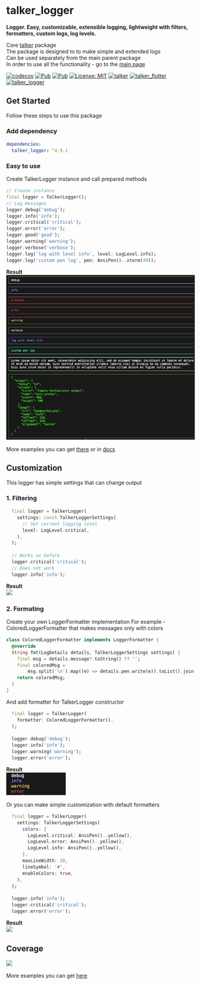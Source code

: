 # talker_logger

**Logger. Easy, customizable, extensible logging, lightweight with filters, formatters, custom logs, log levels.**

Core [talker](https://github.com/Frezyx/talker) package <br>
The package is designed to to make simple and extended logs <br>
Can be used separately from the main parent package <br>
In order to use all the functionality - go to the [main page](https://github.com/Frezyx/talker)

<p>
  <a href="https://codecov.io/gh/Frezyx/talker"><img src="https://codecov.io/gh/Frezyx/talker/branch/master/graph/badge.svg" alt="codecov"></a>
  <a href="https://pub.dev/packages/talker_logger"><img src="https://img.shields.io/pub/v/talker_logger.svg" alt="Pub"></a>
  <a href="https://github.com/Frezyx/talker"><img src="https://img.shields.io/github/stars/Frezyx/talker?style=social" alt="Pub"></a>
  <a href="https://opensource.org/licenses/MIT"><img src="https://img.shields.io/badge/license-MIT-blue.svg" alt="License: MIT"></a>
  <a href="https://github.com/Frezyx/talker/actions"><img src="https://github.com/Frezyx/talker/workflows/talker/badge.svg" alt="talker"></a>
  <a href="https://github.com/Frezyx/talker_flutter/actions"><img src="https://github.com/Frezyx/talker/workflows/talker_flutter/badge.svg" alt="talker_flutter"></a>
  <a href="https://github.com/Frezyx/talker_logger/actions"><img src="https://github.com/Frezyx/talker/workflows/talker_logger/badge.svg" alt="talker_logger"></a>
</p>

## Get Started
Follow these steps to use this package

### Add dependency
```yaml
dependencies:
  talker_logger: ^4.9.1
```

### Easy to use
Create TalkerLogger instance and call prepared methods

```dart
// Create instance
final logger = TalkerLogger();
// Log messages
logger.debug('debug');
logger.info('info');
logger.critical('critical');
logger.error('error');
logger.good('good');
logger.warning('warning');
logger.verbose('verbose');
logger.log('log with level info', level: LogLevel.info);
logger.log('custom pen log', pen: AnsiPen()..xterm(49));
```

**Result** <br>
<img src="https://github.com/Frezyx/talker/blob/master/docs/assets/logger/extended_logs_example.png?raw=true">

More examples you can get [there](https://github.com/Frezyx/talker/blob/master/packages/talker_logger/example/talker_logger_example.dart) or in [docs](https://github.com/Frezyx/talker/blob/master/packages/talker_logger/lib/src/talker_logger_interface.dart)

## Customization
This logger has simple settings that can change output

### 1. Filtering
```dart
  final logger = TalkerLogger(
    settings: const TalkerLoggerSettings(
      // Set current logging level
      level: LogLevel.critical,
    ),
  );

  // Works as before
  logger.critical('critical');
  // Does not work
  logger.info('info');
```

**Result** <br>
<img src="https://github.com/Frezyx/talker/blob/master/docs/assets/logger/only_critical_example.png?raw=true">

### 2. Formating

Create your own LoggerFormatter implementation
For example - ColoredLoggerFormatter that makes messages only with colors
```dart
class ColoredLoggerFormatter implements LoggerFormatter {
  @override
  String fmt(LogDetails details, TalkerLoggerSettings settings) {
    final msg = details.message?.toString() ?? '';
    final coloredMsg =
        msg.split('\n').map((e) => details.pen.write(e)).toList().join('\n');
    return coloredMsg;
  }
}
```

And add formatter for TalkerLogger constructor
```dart
  final logger = TalkerLogger(
    formatter: ColoredLoggerFormatter(),
  );

  logger.debug('debug');
  logger.info('info');
  logger.warning('warning');
  logger.error('error');
```

**Result** <br>
<img src="https://github.com/Frezyx/talker/blob/master/docs/assets/logger/example_custom_impl_formatter.png?raw=true">

Or you can make simple customization with default formatters
```dart
  final logger = TalkerLogger(
    settings: TalkerLoggerSettings(
      colors: {
        LogLevel.critical: AnsiPen()..yellow(),
        LogLevel.error: AnsiPen()..yellow(),
        LogLevel.info: AnsiPen()..yellow(),
      },
      maxLineWidth: 20,
      lineSymbol: '#',
      enableColors: true,
    ),
  );

  logger.info('info');
  logger.critical('critical');
  logger.error('error');
```

**Result** <br>
<img src="https://github.com/Frezyx/talker/blob/master/docs/assets/logger/formated_example.png?raw=true">

## Coverage
[![](https://codecov.io/gh/Frezyx/talker/branch/master/graphs/sunburst.svg)](https://codecov.io/gh/Frezyx/talker/branch/master)


More examples you can get [here](https://github.com/Frezyx/talker/blob/master/packages/talker_logger/example/talker_logger_example.dart)


